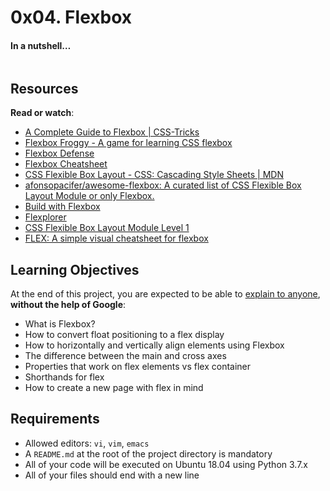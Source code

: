 <h1 class="gap">0x04. Flexbox</h1>
<div class="project row">
  <div class="col-xs-12 col-md-10 col-lg-8 contains-images">


  <div data-react-class="tags/Tags" data-react-props="{&quot;tags&quot;:[]}" data-react-cache-id="tags/Tags-0"></div>

  <div class="sm-gap clean well">
  <h4>In a nutshell…</h4>
</div>


  <div class="panel-body">
    <p><img src="https://holbertonintranet.s3.amazonaws.com/uploads/medias/2019/12/997addf54bcdccc5a096.jpg?X-Amz-Algorithm=AWS4-HMAC-SHA256&amp;X-Amz-Credential=AKIARDDGGGOU5BHMTQX4%2F20220819%2Fus-east-1%2Fs3%2Faws4_request&amp;X-Amz-Date=20220819T164558Z&amp;X-Amz-Expires=86400&amp;X-Amz-SignedHeaders=host&amp;X-Amz-Signature=b4fb304cd270b297eb8a9b216311b255f3b29cb81affb1065fdb8497bd74ee7d" alt="" style=""></p>

<h2>Resources</h2>

<p><strong>Read or watch</strong>:</p>

<ul>
<li><a href="/rltoken/L8LGfjgBbkWIFn1iRr8fHQ" title="A Complete Guide to Flexbox | CSS-Tricks" target="_blank">A Complete Guide to Flexbox | CSS-Tricks</a></li>
<li><a href="/rltoken/wrW7jiGsqCenlUwTEyDj8A" title="Flexbox Froggy - A game for learning CSS flexbox" target="_blank">Flexbox Froggy - A game for learning CSS flexbox</a> </li>
<li><a href="/rltoken/cnJWcWrkMB80n4XN8QXbGw" title="Flexbox Defense" target="_blank">Flexbox Defense</a> </li>
<li><a href="/rltoken/XNhvdZUi7WwizPrSRzxaqQ" title="Flexbox Cheatsheet" target="_blank">Flexbox Cheatsheet</a></li>
<li><a href="/rltoken/v_s7tHHrr1Nb2TyzCvrx1Q" title="CSS Flexible Box Layout - CSS: Cascading Style Sheets | MDN" target="_blank">CSS Flexible Box Layout - CSS: Cascading Style Sheets | MDN</a> </li>
<li><a href="/rltoken/Y2lIdR7uvVpQ9NRIEzJdGw" title="afonsopacifer/awesome-flexbox: A curated list of CSS Flexible Box Layout Module or only Flexbox." target="_blank">afonsopacifer/awesome-flexbox: A curated list of CSS Flexible Box Layout Module or only Flexbox.</a> </li>
<li><a href="/rltoken/BK-btD_tXCrW76o2XD9VQQ" title="Build with Flexbox" target="_blank">Build with Flexbox</a></li>
<li><a href="/rltoken/ohwl6NowC67_ejCOcengmA" title="Flexplorer" target="_blank">Flexplorer</a></li>
<li><a href="/rltoken/v8wWIB7dkx727ZusAhZTRA" title="CSS Flexible Box Layout Module Level 1" target="_blank">CSS Flexible Box Layout Module Level 1</a></li>
<li><a href="/rltoken/zQ3BAUi2w8bz5qKNfNxemQ" title="FLEX: A simple visual cheatsheet for flexbox" target="_blank">FLEX: A simple visual cheatsheet for flexbox</a></li>
</ul>

<h2>Learning Objectives</h2>

<p>At the end of this project, you are expected to be able to <a href="/rltoken/Zpdvq6J4r04-LpiwFePhqA" title="explain to anyone" target="_blank">explain to anyone</a>, <strong>without the help of Google</strong>:</p>

<ul>
<li>What is Flexbox?</li>
<li>How to convert float positioning to a flex display</li>
<li>How to horizontally and vertically align elements using Flexbox</li>
<li>The difference between the main and cross axes</li>
<li>Properties that work on flex elements vs flex container</li>
<li>Shorthands for flex</li>
<li>How to create a new page with flex in mind</li>
</ul>

<h2>Requirements</h2>

<ul>
<li>Allowed editors: <code>vi</code>, <code>vim</code>, <code>emacs</code></li>
<li>A <code>README.md</code> at the root of the project directory is mandatory</li>
<li>All of your code will be executed on Ubuntu 18.04 using Python 3.7.x</li>
<li>All of your files should end with a new line</li>
</ul>
